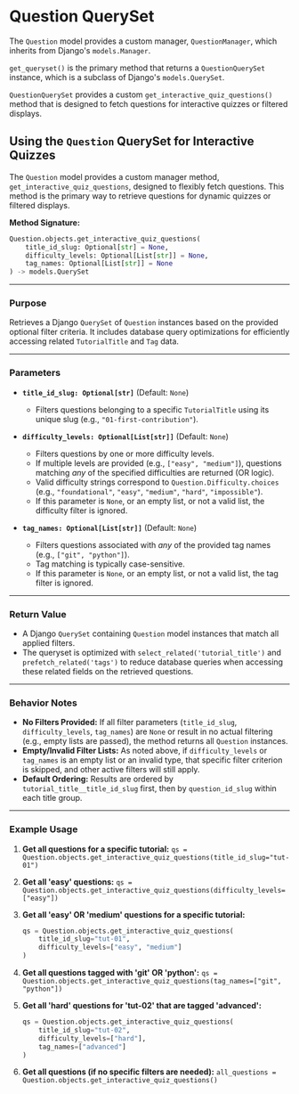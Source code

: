 # Question QuerySet

The `Question` model provides a custom manager, `QuestionManager`, which inherits from Django's `models.Manager`.

`get_queryset()` is the primary method that returns a `QuestionQuerySet` instance, which is a subclass of Django's `models.QuerySet`.

`QuestionQuerySet` provides a custom `get_interactive_quiz_questions()` method that is designed to fetch questions for interactive quizzes or filtered displays.

## Using the `Question` QuerySet for Interactive Quizzes

The `Question` model provides a custom manager method, `get_interactive_quiz_questions`, designed to flexibly fetch questions. This method is the primary way to retrieve questions for dynamic quizzes or filtered displays.

**Method Signature:**

```python
Question.objects.get_interactive_quiz_questions(
    title_id_slug: Optional[str] = None,
    difficulty_levels: Optional[List[str]] = None,
    tag_names: Optional[List[str]] = None
) -> models.QuerySet
```

---

### Purpose

Retrieves a Django `QuerySet` of `Question` instances based on the provided optional filter criteria. It includes database query optimizations for efficiently accessing related `TutorialTitle` and `Tag` data.

---

### Parameters

* **`title_id_slug: Optional[str]`** (Default: `None`)
  * Filters questions belonging to a specific `TutorialTitle` using its unique slug (e.g., ``"01-first-contribution"``).

* **`difficulty_levels: Optional[List[str]]`** (Default: `None`)
  * Filters questions by one or more difficulty levels.
  * If multiple levels are provided (e.g., `["easy", "medium"]`), questions matching *any* of the specified difficulties are returned (OR logic).
  * Valid difficulty strings correspond to `Question.Difficulty.choices` (e.g., `"foundational"`, `"easy"`, `"medium"`, `"hard"`, `"impossible"`).
  * If this parameter is `None`, or an empty list, or not a valid list, the difficulty filter is ignored.

* **`tag_names: Optional[List[str]]`** (Default: `None`)
  * Filters questions associated with *any* of the provided tag names (e.g., `["git", "python"]`).
  * Tag matching is typically case-sensitive.
  * If this parameter is `None`, or an empty list, or not a valid list, the tag filter is ignored.

---

### Return Value

* A Django `QuerySet` containing `Question` model instances that match all applied filters.
* The queryset is optimized with `select_related('tutorial_title')` and `prefetch_related('tags')` to reduce database queries when accessing these related fields on the retrieved questions.

---

### Behavior Notes

* **No Filters Provided:** If all filter parameters (`title_id_slug`, `difficulty_levels`, `tag_names`) are `None` or result in no actual filtering (e.g., empty lists are passed), the method returns all `Question` instances.
* **Empty/Invalid Filter Lists:** As noted above, if `difficulty_levels` or `tag_names` is an empty list or an invalid type, that specific filter criterion is skipped, and other active filters will still apply.
* **Default Ordering:** Results are ordered by `tutorial_title__title_id_slug` first, then by `question_id_slug` within each title group.

---

### Example Usage

1. **Get all questions for a specific tutorial:**
    `qs = Question.objects.get_interactive_quiz_questions(title_id_slug="tut-01")`

2. **Get all 'easy' questions:**
    `qs = Question.objects.get_interactive_quiz_questions(difficulty_levels=["easy"])`

3. **Get all 'easy' OR 'medium' questions for a specific tutorial:**

    ```python
    qs = Question.objects.get_interactive_quiz_questions(
        title_id_slug="tut-01",
        difficulty_levels=["easy", "medium"]
    )
    ```

4. **Get all questions tagged with 'git' OR 'python':**
    `qs = Question.objects.get_interactive_quiz_questions(tag_names=["git", "python"])`

5. **Get all 'hard' questions for 'tut-02' that are tagged 'advanced':**

    ```python
    qs = Question.objects.get_interactive_quiz_questions(
        title_id_slug="tut-02",
        difficulty_levels=["hard"],
        tag_names=["advanced"]
    )
    ```

6. **Get all questions (if no specific filters are needed):**
    `all_questions = Question.objects.get_interactive_quiz_questions()`
